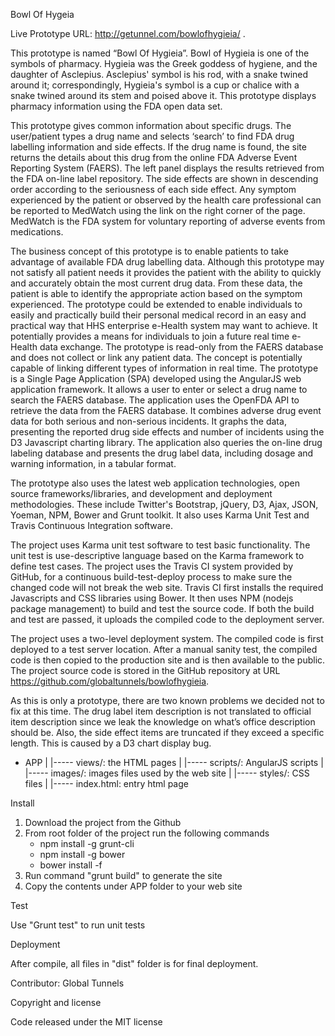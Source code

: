 Bowl Of Hygeia

Live Prototype URL: http://getunnel.com/bowlofhygieia/ .

This prototype is named “Bowl Of Hygieia”. Bowl of Hygieia is one of the symbols of pharmacy. Hygieia was the Greek goddess of hygiene, and the daughter of Asclepius.  Asclepius' symbol is his rod, with a snake twined around it; correspondingly, Hygieia's symbol is a cup or chalice with a snake twined around its stem and poised above it. This prototype displays pharmacy information using the FDA open data set. 

This prototype gives common information about specific drugs. The user/patient types a drug name and selects ‘search’ to find FDA drug labelling information and side effects. If the drug name is found, the site returns the details about this drug from the online FDA Adverse Event Reporting System (FAERS).  The left panel displays the results retrieved from the FDA on-line label repository. The side effects are shown in descending order according to the seriousness of each side effect. Any symptom experienced by the patient or observed by the health care professional can be reported to MedWatch using the link on the right corner of the page.  MedWatch is the FDA system for voluntary reporting of adverse events from medications.

The business concept of this prototype is to enable patients to take advantage of available FDA drug labelling data.  Although this prototype may not satisfy all patient needs it provides the patient with the ability to quickly and accurately obtain the most current drug data. From these data, the patient is able to identify the appropriate action based on the symptom experienced. The prototype could be extended to enable individuals to easily and practically build their personal medical record in an easy and practical way that HHS enterprise e-Health system may want to achieve.  It potentially provides a means for individuals to join a future real time e-Health data exchange.    The prototype is read-only from the FAERS database and does not collect or link any patient data.  The concept is potentially capable of linking different types of information in real time.
The prototype is a Single Page Application (SPA) developed using the AngularJS web application framework. It allows a user to enter or select a drug name to search the FAERS database. The application uses the OpenFDA API to retrieve the data from the FAERS database. It combines adverse drug event data for both serious and non-serious incidents. It graphs the data, presenting the reported drug side effects and number of incidents using the D3 Javascript charting library.  The application also queries the on-line drug labeling database and presents the drug label data, including dosage and warning information, in a tabular format. 

The prototype also uses the latest web application technologies, open source frameworks/libraries, and development and deployment methodologies. These include Twitter's Bootstrap, jQuery, D3, Ajax, JSON, Yoeman, NPM, Bower and Grunt toolkit. It also uses Karma Unit Test and Travis Continuous Integration software.

The project uses Karma unit test software to test basic functionality. The unit test is use-descriptive language based on the Karma framework to define test cases. The project uses the Travis CI system provided by GitHub, for a continuous build-test-deploy process to make sure the changed code will not break the web site.  Travis CI first installs the required Javascripts and CSS libraries using Bower. It then uses NPM (nodejs package management) to build and test the source code. If both the build and test are passed, it uploads the compiled code to the deployment server.

The project uses a two-level deployment system. The compiled code is first deployed to a test server location. After a manual sanity test, the compiled code is then copied to the production site and is then available to the public.  The project source code is stored in the GitHub repository at URL https://github.com/globaltunnels/bowlofhygieia.

As this is only a prototype, there are two known problems we decided not to fix at this time. The drug label item description is not translated to official item description since we leak the knowledge on what’s office description should be. Also, the side effect items are truncated if they exceed a specific length.  This is caused by a D3 chart display bug. 

- APP
|
|----- views/: the HTML pages
|
|----- scripts/: AngularJS scripts
|
|----- images/: images files used by the web site
|
|----- styles/: CSS files
|
|----- index.html: entry html page


Install

1. Download the project from the Github
2. From root folder of the project run the following commands
	- npm install -g grunt-cli
  	- npm install -g bower
  	- bower install -f
3. Run command "grunt build" to generate the site
4. Copy the contents under APP folder to your web site

Test

Use "Grunt test" to run unit tests

Deployment

After compile, all files in "dist" folder is for final deployment.

Contributor:  Global Tunnels 

Copyright and license

Code released under the MIT license
